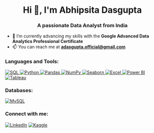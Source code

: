 <h1 align="center">Hi 👋, I'm Abhipsita Dasgupta</h1>
<h3 align="center">A passionate Data Analyst from India</h3>

- 🌱 I’m currently advancing my skills with the **Google Advanced Data Analytics Professional Certificate**
- 📫 You can reach me at **adasgupta.official@gmail.com**

<h3 align="left">Languages and Tools:</h3>
<p align="left">
    </a>
    <a href="https://www.w3schools.com/sql/" target="_blank" rel="noreferrer">
        <img src="https://img.shields.io/badge/-SQL-4479A1?style=flat&logo=Microsoft-SQL-Server&logoColor=white" alt="SQL" />
    <a href="https://www.python.org" target="_blank" rel="noreferrer">
        <img src="https://img.shields.io/badge/-Python-3776AB?style=flat&logo=Python&logoColor=white" alt="Python" />
    </a>
    <a href="https://pandas.pydata.org/" target="_blank" rel="noreferrer">
        <img src="https://img.shields.io/badge/-Pandas-150458?style=flat&logo=pandas&logoColor=white" alt="Pandas" />
    </a>
    <a href="https://numpy.org/" target="_blank" rel="noreferrer">
        <img src="https://img.shields.io/badge/-NumPy-013243?style=flat&logo=numpy&logoColor=white" alt="NumPy" />
    </a>
    <a href="https://seaborn.pydata.org/" target="_blank" rel="noreferrer">
        <img src="https://img.shields.io/badge/-Seaborn-3776AB?style=flat&logo=seaborn&logoColor=white" alt="Seaborn" />
    </a>
    <a href="https://www.microsoft.com/en-us/microsoft-365/excel" target="_blank" rel="noreferrer">
        <img src="https://img.shields.io/badge/-Excel-217346?style=flat&logo=Microsoft-Excel&logoColor=white" alt="Excel" />
    </a>
    <a href="https://powerbi.microsoft.com/" target="_blank" rel="noreferrer">
        <img src="https://img.shields.io/badge/-Power BI-F2C811?style=flat&logo=Power-BI&logoColor=black" alt="Power BI" />
    </a>
    <a href="https://www.tableau.com/" target="_blank" rel="noreferrer">
        <img src="https://img.shields.io/badge/-Tableau-E97627?style=flat&logo=Tableau&logoColor=white" alt="Tableau" />
    </a>

<h3 align="left">Databases:</h3>
<p align="left">
    <a href="https://www.mysql.com/" target="_blank" rel="noreferrer">
        <img src="https://img.shields.io/badge/-MySQL-4479A1?style=flat&logo=MySQL&logoColor=white" alt="MySQL" />
    </a>
   
</p>
<h3 align="left">Connect with me:</h3>
<p align="left">
<a href= "www.linkedin.com/in/abhipsita-dasgupta" target="_blank"><img align="center" src="https://img.shields.io/badge/-LinkedIn-0077B5?style=flat&logo=LinkedIn&logoColor=white" alt="LinkedIn" /></a>
<a href="https://kaggle.com/abhipsitadasgupta" target="_blank"><img align="center" src="https://img.shields.io/badge/-Kaggle-20BEFF?style=flat&logo=Kaggle&logoColor=white" alt="Kaggle" /></a>
</p>





